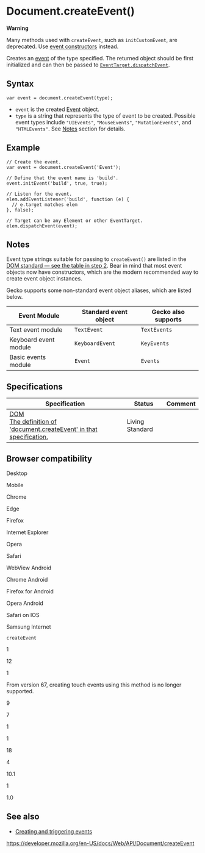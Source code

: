 # Document.createEvent()

**Warning**

Many methods used with `createEvent`, such as `initCustomEvent`, are deprecated. Use [event constructors](../customevent) instead.

Creates an [event](../event) of the type specified. The returned object should be first initialized and can then be passed to [`EventTarget.dispatchEvent`](../eventtarget/dispatchevent).

## Syntax

    var event = document.createEvent(type);

- `event` is the created [Event](../event) object.
- `type` is a string that represents the type of event to be created. Possible event types include `"UIEvents"`, `"MouseEvents"`, `"MutationEvents"`, and `"HTMLEvents"`. See [Notes](#notes) section for details.

## Example

    // Create the event.
    var event = document.createEvent('Event');

    // Define that the event name is 'build'.
    event.initEvent('build', true, true);

    // Listen for the event.
    elem.addEventListener('build', function (e) {
      // e.target matches elem
    }, false);

    // Target can be any Element or other EventTarget.
    elem.dispatchEvent(event);

## Notes

Event type strings suitable for passing to `createEvent()` are listed in the [DOM standard — see the table in step 2](https://dom.spec.whatwg.org/#dom-document-createevent). Bear in mind that most event objects now have constructors, which are the modern recommended way to create event object instances.

Gecko supports some non-standard event object aliases, which are listed below.

<table><thead><tr class="header"><th>Event Module</th><th>Standard event object</th><th>Gecko also supports</th></tr></thead><tbody><tr class="odd"><td>Text event module</td><td><code>TextEvent</code></td><td><code>TextEvents</code></td></tr><tr class="even"><td>Keyboard event module</td><td><code>KeyboardEvent</code></td><td><code>KeyEvents</code></td></tr><tr class="odd"><td>Basic events module</td><td><code>Event</code></td><td><code>Events</code></td></tr></tbody></table>

## Specifications

<table><thead><tr class="header"><th>Specification</th><th>Status</th><th>Comment</th></tr></thead><tbody><tr class="odd"><td><a href="https://dom.spec.whatwg.org/#dom-document-createevent">DOM<br />
<span class="small">The definition of 'document.createEvent' in that specification.</span></a></td><td><span class="spec-living">Living Standard</span></td><td></td></tr></tbody></table>

## Browser compatibility

Desktop

Mobile

Chrome

Edge

Firefox

Internet Explorer

Opera

Safari

WebView Android

Chrome Android

Firefox for Android

Opera Android

Safari on IOS

Samsung Internet

`createEvent`

1

12

1

From version 67, creating touch events using this method is no longer supported.

9

7

1

1

18

4

10.1

1

1.0

## See also

- [Creating and triggering events](https://developer.mozilla.org/en-US/docs/Web/Events/Creating_and_triggering_events)

<a href="https://developer.mozilla.org/en-US/docs/Web/API/Document/createEvent" class="_attribution-link">https://developer.mozilla.org/en-US/docs/Web/API/Document/createEvent</a>
